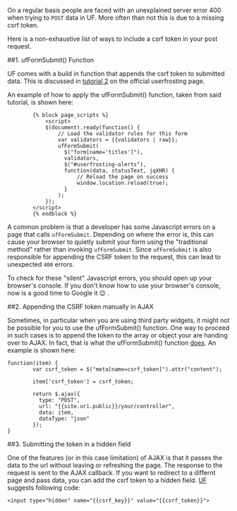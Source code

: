 On a regular basis people are faced with an unexplained server error 400 when trying to `POST` data in UF. More often than not this is due to a missing csrf token.

Here is a non-exhaustive list of ways to include a csrf token in your post request.

##1. ufFormSubmit() Function

UF comes with a build in function that appends the csrf token to submitted data. This is discussed in [tutorial 2](http://www.userfrosting.com/tutorials/lesson-2-process-form/) on the official userfrosting page.

An example of how to apply the ufFormSubmit() function, taken from said tutorial, is shown here:

```
        {% block page_scripts %}
            <script>
            $(document).ready(function() { 
                // Load the validator rules for this form
                var validators = {{validators | raw}};
                ufFormSubmit(
                  $("form[name='titles']"),
                  validators,
                  $("#userfrosting-alerts"),
                  function(data, statusText, jqXHR) {
                      // Reload the page on success
                      window.location.reload(true);   
                  }
                );
            });
        </script>
        {% endblock %}
```

A common problem is that a developer has some Javascript errors on a page that calls `ufFormSubmit`.  Depending on where the error is, this can cause your browser to quietly submit your form using the "traditional method" rather than invoking `ufFormSubmit`.  Since `ufFormSubmit` is also responsible for appending the CSRF token to the request, this can lead to unexpected `400` errors.

To check for these "silent" Javascript errors, you should open up your browser's console.  If you don't know how to use your browser's console, now is a good time to Google it :wink: .

##2. Appending the CSRF token manually in AJAX

Sometimes, in particular when you are using third party widgets, it might not be possible for you to use the ufFormSubmit() function. One way to proceed in such cases is to append the token to the array or object your are handing over to AJAX. In fact, that is what the ufFormSubmit() function [does](https://github.com/userfrosting/UserFrosting/blob/master/public/js/userfrosting.js#L106-L115). An example is shown here:
```
function(item) {
        var csrf_token = $("meta[name=csrf_token]").attr("content");
                                      
        item['csrf_token'] = csrf_token;
                    
        return $.ajax({
          type: "POST",
          url: "{{site.uri.public}}/your/controller",
          data: item,
          dataType: "json" 
        });                    
}
```

##3. Submitting the token in a hidden field

One of the features (or in this case limitation) of AJAX is that it passes the data to the url without leaving or refreshing the page. The response to the request is sent to the AJAX callback. If you want to redirect to a differnt page and pass data, you can add the csrf token to a hidden field. [UF](https://github.com/userfrosting/UserFrosting/blob/v0.3.0/userfrosting/templates/common/components/csrf.html#L1) suggests following code:
```
<input type="hidden" name="{{csrf_key}}" value="{{csrf_token}}">
```